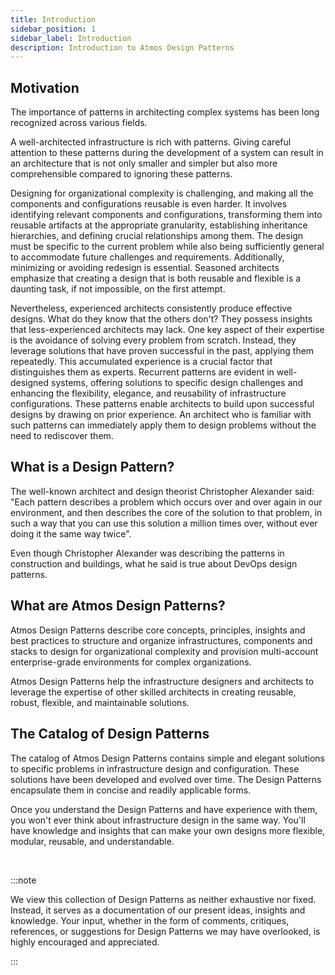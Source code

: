 ```yaml
---
title: Introduction
sidebar_position: 1
sidebar_label: Introduction
description: Introduction to Atmos Design Patterns
---
```


## Motivation

The importance of patterns in architecting complex systems has been long recognized across various fields.

A well-architected infrastructure is rich with patterns. Giving careful attention to these patterns during the development of a system can result in
an architecture that is not only smaller and simpler but also more comprehensible compared to ignoring these patterns.

Designing for organizational complexity is challenging, and making all the components and configurations reusable is even harder.
It involves identifying relevant components and configurations, transforming them into reusable artifacts at the appropriate granularity,
establishing inheritance hierarchies, and defining crucial relationships among them. The design must be specific to the current problem while also
being sufficiently general to accommodate future challenges and requirements. Additionally, minimizing or avoiding redesign is essential. Seasoned
architects emphasize that creating a design that is both reusable and flexible is a daunting task, if not impossible, on the first attempt.

Nevertheless, experienced architects consistently produce effective designs.
What do they know that the others don't?
They possess insights that less-experienced architects may lack. One key aspect of their expertise is the avoidance of solving every problem from
scratch. Instead, they leverage solutions that have proven successful in the past, applying them repeatedly. This accumulated experience is a crucial
factor that distinguishes them as experts. Recurrent patterns are evident in well-designed systems, offering solutions to specific design challenges
and enhancing the flexibility, elegance, and reusability of infrastructure configurations. These patterns enable architects to build upon successful
designs by drawing on prior experience. An architect who is familiar with such patterns can immediately apply them to design problems without the need
to rediscover them.

## What is a Design Pattern?

The well-known architect and design theorist Christopher Alexander said: "Each pattern describes a problem which occurs over and over again in our
environment, and then describes the core of the solution to that problem, in such a way that you can use this solution a million times over, without
ever doing it the same way twice".

Even though Christopher Alexander was describing the patterns in construction and buildings, what he said is true about DevOps design patterns.

## What are Atmos Design Patterns?

Atmos Design Patterns describe core concepts, principles, insights and best practices to structure and organize infrastructures, components and
stacks to design for organizational complexity and provision multi-account enterprise-grade environments for complex organizations.

Atmos Design Patterns help the infrastructure designers and architects to leverage the expertise of other skilled architects in creating reusable,
robust, flexible, and maintainable solutions.

## The Catalog of Design Patterns

The catalog of Atmos Design Patterns contains simple and elegant solutions to specific problems in infrastructure design and
configuration. These solutions have been developed and evolved over time. The Design Patterns encapsulate them in concise and readily applicable
forms.

Once you understand the Design Patterns and have experience with them, you won't ever think about infrastructure design in the same way.
You'll have knowledge and insights that can make your own designs more flexible, modular, reusable, and understandable.

<br/>

:::note

We view this collection of Design Patterns as neither exhaustive nor fixed. Instead, it serves as a documentation of our present ideas, insights and
knowledge. Your input, whether in the form of comments, critiques, references, or suggestions for Design Patterns we may have overlooked, is highly
encouraged and appreciated.

:::
